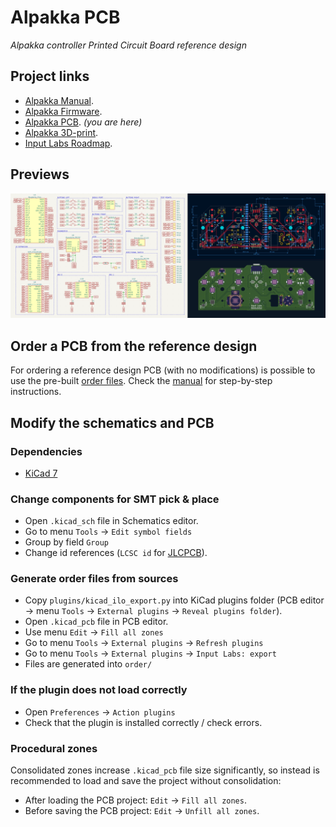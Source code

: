 # Alpakka PCB

*Alpakka controller Printed Circuit Board reference design*

## Project links
- [Alpakka Manual](https://inputlabs.io/devices/alpakka/manual).
- [Alpakka Firmware](https://github.com/inputlabs/alpakka_firmware).
- [Alpakka PCB](https://github.com/inputlabs/alpakka_pcb). _(you are here)_
- [Alpakka 3D-print](https://github.com/inputlabs/alpakka_case).
- [Input Labs Roadmap](https://github.com/orgs/inputlabs/projects/2/views/2).

## Previews

<img src="./preview.png" width="600" />

## Order a PCB from the reference design
For ordering a reference design PCB (with no modifications) is possible to use the pre-built [order files](https://github.com/inputlabs/alpakka_pcb/releases). Check the [manual](https://inputlabs.io/devices/alpakka/manual/diy_pcb) for step-by-step instructions.

## Modify the schematics and PCB

### Dependencies
- [KiCad 7](https://www.kicad.org)

### Change components for SMT pick & place

- Open `.kicad_sch` file in Schematics editor.
- Go to menu `Tools` → `Edit symbol fields`
- Group by field `Group`
- Change id references (`LCSC id` for [JLCPCB](https://jlcpcb.com)).

### Generate order files from sources
- Copy `plugins/kicad_ilo_export.py` into KiCad plugins folder (PCB editor → menu `Tools` → `External plugins` → `Reveal plugins folder`).
- Open `.kicad_pcb` file in PCB editor.
- Use menu `Edit` → `Fill all zones`
- Go to menu `Tools` → `External plugins` → `Refresh plugins`
- Go to menu `Tools` → `External plugins` → `Input Labs: export`
- Files are generated into `order/`

### If the plugin does not load correctly
- Open `Preferences` → `Action plugins`
- Check that the plugin is installed correctly / check errors.

### Procedural zones
Consolidated zones increase `.kicad_pcb` file size significantly, so instead is recommended to load and save the project without consolidation:

- After loading the PCB project: `Edit` → `Fill all zones`.
- Before saving the PCB project: `Edit` → `Unfill all zones`.
